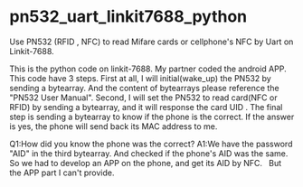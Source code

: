 # pn532_uart_linkit7688_python
Use PN532 (RFID , NFC) to read Mifare cards or cellphone's NFC by Uart on Linkit-7688.

This is the python code on linkit-7688.
My partner coded the android APP.
This code have 3 steps.
First at all, I will initial(wake_up) the PN532 by sending a bytearray.
And the content of bytearrays please reference the "PN532 User Manual".
Second, I will set the PN532 to read card(NFC or RFID) by sending a bytearray, and it will response the card UID .
The final step is sending a bytearray to know if the phone is the correct.
If the answer is yes, the phone will send back its MAC address to me.

Q1:How did you know the phone was the correct?
A1:We have the password "AID" in the third bytearray. 
   And checked if the phone's AID was the same.
   So we had to develop an APP on the phone, and get its AID by NFC.
   But the APP part I can't provide.
